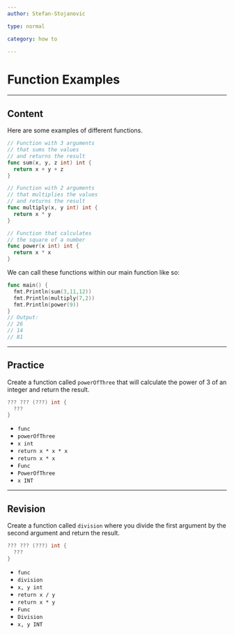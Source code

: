 ```yaml
---
author: Stefan-Stojanovic

type: normal

category: how to

---
```


# Function Examples

---
## Content

Here are some examples of different functions.
```go
// Function with 3 arguments 
// that sums the values 
// and returns the result
func sum(x, y, z int) int {
  return x + y + z
}

// Function with 2 arguments 
// that multiplies the values 
// and returns the result
func multiply(x, y int) int {
  return x * y
}

// Function that calculates 
// the square of a number
func power(x int) int {
  return x * x
}
```

We can call these functions within our main function like so:
```go
func main() {
  fmt.Println(sum(3,11,12))
  fmt.Println(multiply(7,2))
  fmt.Println(power(9))
}
// Output:
// 26
// 14
// 81
```

---
## Practice

Create a function called `powerOfThree` that will calculate the power of 3 of an integer and return the result.

```go
??? ??? (???) int {
  ???
}
```

- `func`
- `powerOfThree`
- `x int`
- `return x * x * x`
- `return x * x`
- `Func`
- `PowerOfThree`
- `x INT`

---
## Revision

Create a function called `division` where you divide the first argument by the second argument and return the result.
```go
??? ??? (???) int {
  ???
}
```

- `func`
- `division`
- `x, y int`
- `return x / y`
- `return x * y`
- `Func`
- `Division`
- `x, y INT`